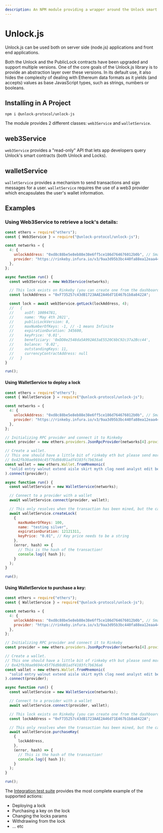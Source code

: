 ```yaml
---
description: An NPM module providing a wrapper around the Unlock smart contract ABI.
---
```


# Unlock.js

Unlock.js can be used both on server side (node.js) applications and front end applications.

Both the Unlock and the PublicLock contracts have been upgraded and support multiple versions. One of the core goals of the Unlock.js library is to provide an abstraction layer over these versions. In its default use, it also hides the complexity of dealing with Ethereum data formats as it yields (and accepts) values as base JavasScript types, such as strings, numbers or booleans.

## Installing in A Project

`npm i @unlock-protocol/unlock-js`

The module provides 2 different classes: `web3Service` and `walletService`.

## web3Service

`web3Service` provides a "read-only" API that lets app developers query Unlock's smart contracts (both Unlock and Locks).

## walletService

`walletService` provides a mechanism to send transactions and sign messages for a user. `walletService` requires the use of a web3 provider which encapsulates the user's wallet information.

## Examples

### Using Web3Service to retrieve a lock's details:

```javascript
const ethers = require("ethers");
const { Web3Service } = require("@unlock-protocol/unlock-js");

const networks = {
  4: {
    unlockAddress: "0xd8c88be5e8eb88e38e6ff5ce186d764676012b0b", // Smart contracts docs include all addresses on all networks
    provider: "https://rinkeby.infura.io/v3/9aa3d95b3bc440fa88ea12eaa4456161",
  },
};

async function run() {
  const web3Service = new Web3Service(networks);

  // This lock exists on Rinkeby (you can create one from the dashboard if needed)
  const lockAddress = "0xF735257c43dB1723AAE2A46d71E467b1b8a8422A";

  const lock = await web3Service.getLock(lockAddress, 4);
  //   {
  //     asOf: 10094781,
  //     name: 'May 4th 2021',
  //     publicLockVersion: 8,
  //     maxNumberOfKeys: -1, // -1 means Infinite
  //     expirationDuration: 345600,
  //     keyPrice: '0.01',
  //     beneficiary: '0xDD8e2548da5A992A63aE5520C6bC92c37a2Bcc44',
  //     balance: '0.02',
  //     outstandingKeys: 11,
  //     currencyContractAddress: null
  //   }
}

run();
```

#### Using WalletService to deploy a lock

```javascript
const ethers = require("ethers");
const { WalletService } = require("@unlock-protocol/unlock-js");

const networks = {
  4: {
    unlockAddress: "0xd8c88be5e8eb88e38e6ff5ce186d764676012b0b", // Smart contracts docs include all addresses on all networks
    provider: "https://rinkeby.infura.io/v3/9aa3d95b3bc440fa88ea12eaa4456161",
  },
};

// Initializing RPC provider and connect it to Rinkeby
const provider = new ethers.providers.JsonRpcProvider(networks[4].provider);

// Create a wallet.
// This one should have a little bit of rinkeby eth but please send more if you use it:
// 0x42fb30ae9694c45f76d98d01adf4103fc7b636a6
const wallet = new ethers.Wallet.fromMnemonic(
  "solid entry walnut extend aisle skirt myth clog need analyst edit bench"
).connect(provider);

async function run() {
  const walletService = new WalletService(networks);

  // Connect to a provider with a wallet
  await walletService.connect(provider, wallet);

  // This only resolves when the transaction has been mined, but the callback returns the hash immediately
  await walletService.createLock(
    {
      maxNumberOfKeys: 100,
      name: "testing silver",
      expirationDuration: 12121311,
      keyPrice: "0.01", // Key price needs to be a string
    },
    (error, hash) => {
      // This is the hash of the transaction!
      console.log({ hash });
    }
  );
}

run();
```

#### Using WalletService to purchase a key:

```javascript
const ethers = require("ethers");
const { WalletService } = require("@unlock-protocol/unlock-js");

const networks = {
  4: {
    unlockAddress: "0xd8c88be5e8eb88e38e6ff5ce186d764676012b0b", // Smart contracts docs include all addresses on all networks
    provider: "https://rinkeby.infura.io/v3/9aa3d95b3bc440fa88ea12eaa4456161",
  },
};

// Initializing RPC provider and connect it to Rinkeby
const provider = new ethers.providers.JsonRpcProvider(networks[4].provider);

// Create a wallet.
// This one should have a little bit of rinkeby eth but please send more if you use it:
// 0x42fb30ae9694c45f76d98d01adf4103fc7b636a6
const wallet = new ethers.Wallet.fromMnemonic(
  "solid entry walnut extend aisle skirt myth clog need analyst edit bench"
).connect(provider);

async function run() {
  const walletService = new WalletService(networks);

  // Connect to a provider with a wallet
  await walletService.connect(provider, wallet);

  // This lock exists on Rinkeby (you can create one from the dashboard if needed)
  const lockAddress = "0xF735257c43dB1723AAE2A46d71E467b1b8a8422A";

  // This only resolves when the transaction has been mined, but the callback returns the hash immediately
  await walletService.purchaseKey(
    {
      lockAddress,
    },
    (error, hash) => {
      // This is the hash of the transaction!
      console.log({ hash });
    }
  );
}

run();
```

The [Integration test suite](https://github.com/unlock-protocol/unlock/blob/master/packages/unlock-js/src/__tests__/integration/walletServiceIntegration.test.js) provides the most complete example of the supported actions:

- Deploying a lock
- Purchasing a key on the lock
- Changing the locks params
- Withdrawing from the lock
- ... etc
